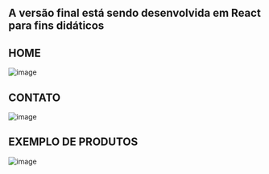 ## A versão final está sendo desenvolvida em React para fins didáticos

## HOME
![image](https://user-images.githubusercontent.com/85769101/182483068-b566f461-657a-455f-9a62-ac1660c4cd6b.png)

## CONTATO
![image](https://user-images.githubusercontent.com/85769101/182483320-75abe39c-a23e-49ff-8680-8b6d92b7eddb.png)

## EXEMPLO DE PRODUTOS
![image](https://user-images.githubusercontent.com/85769101/182483464-7083932e-561d-46c9-a5b7-152d29b59b64.png)
